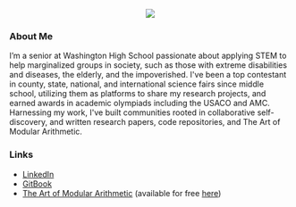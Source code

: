 <p align="center">
<img align="center" src="https://github-readme-stats.vercel.app/api?username=Aryansh-S&show_icons=true&theme=onedark&count_private=true">
</p>

### About Me

I’m a senior at Washington High School passionate about applying STEM to help marginalized groups in society, such as those with extreme disabilities and diseases, the elderly, and the impoverished. I've been a top contestant in county, state, national, and international science fairs since middle school, utilizing them as platforms to share my research projects, and earned awards in academic olympiads including the USACO and AMC. Harnessing my work, I've built communities rooted in collaborative self-discovery, and written research papers, code repositories, and The Art of Modular Arithmetic.

### Links
* <a href="https://www.linkedin.com/in/aryansh-s/" target="_blank">LinkedIn</a>
* <a href="https://aryansh.gitbook.io/" target="_blank">GitBook</a>
* <a href="https://www.amazon.com/Art-Modular-Arithmetic-Aryansh-Shrivastava-ebook/dp/B09DF7MTWB" target="_blank">The Art of Modular Arithmetic</a> (available for free <a href="https://aryansh-s.github.io/The_Art_of_Modular_Arithmetic.pdf" target="_blank">here</a>)
